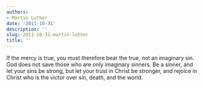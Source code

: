 ```yaml
---
authors:
- Martin Luther
date: '2011-10-31'
description: ''
slug: 2011-10-31-martin-luther
title: ''
---
```

If the mercy is true, you must therefore bear the true, not an imaginary sin. God does not save those who are only imaginary sinners. Be a sinner, and let your sins be strong, but let your trust in Christ be stronger, and rejoice in Christ who is the victor over sin, death, and the world.



